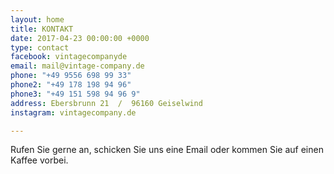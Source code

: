 ```yaml
---
layout: home
title: KONTAKT
date: 2017-04-23 00:00:00 +0000
type: contact
facebook: vintagecompanyde
email: mail@vintage-company.de
phone: "+49 9556 698 99 33"
phone2: "+49 178 198 94 96"
phone3: "+49 151 598 94 96 9"
address: Ebersbrunn 21  /  96160 Geiselwind
instagram: vintagecompany.de

---
```



Rufen Sie gerne an, schicken Sie uns eine Email oder kommen Sie auf einen Kaffee vorbei.